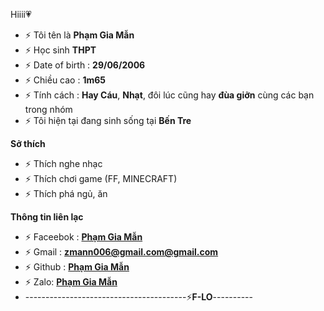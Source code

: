Hiiii💗

- ⚡ Tôi tên là **Phạm Gia Mẫn**
- ⚡ Học sinh **THPT**
- ⚡ Date of birth : **29/06/2006**
- ⚡ Chiều cao : **1m65**
- ⚡ Tính cách :  **Hay Cáu**, **Nhạt**, đôi lúc cũng hay **đùa giỡn** cùng các bạn trong nhóm
- ⚡ Tôi hiện tại đang sinh sống tại **Bến Tre**

**Sở thích**

- ⚡ Thích nghe nhạc 
- ⚡ Thích chơi game (FF, MINECRAFT)
- ⚡ Thích phá ngủ, ăn

**Thông tin liên lạc**

- ⚡ Faceebok : **[Phạm Gia Mẫn](https://www.facebook/PGM-FLO)**
- ⚡ Gmail : **[zmann006@gmail.com@gmail.com](https://gmail.com)**
- ⚡ Github : **[Phạm Gia Mẫn](https://github.com/zmann006)**
- ⚡ Zalo: **[Phạm Gia Mẫn](0352479495)**
- ----------------------------------------⚡**F-LO**----------
